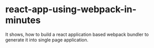 # react-app-using-webpack-in-minutes
It shows, how to build a react application based webpack bundler to generate it into single page application.
